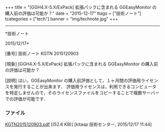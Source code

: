﻿+++
title = "[GGH4.X-5.X/ExPack] 拡張パックに含まれる GGEasyMonitor の購入前の評価は可能か？"
date = "2015-12-17"
ttags = ["技術ノート"]
tcategories = ["tech"]
banner = "img/technote.jpg"
+++

-----------------------------------------------------------------------------------------------------------------------------

*技術ノート

2015/12/17*


[番号]
技術ノート KGTN 2015120903

[現象]
[GGH4.X-5.X/ExPack] 拡張パックに含まれる GGEasyMonitor
の購入前の評価は可能か？

[説明]
はい，GGEasyMonitor
の購入前評価として，１ヶ月間の評価用ライセンスを発行することが出来ます．
評価用ライセンスは，利用できるコンピュータを特定しませんので，そのライセンスファイルをコピーすることで複数サーバーでの評価が可能です．


### ファイル

 
 


[KGTN2015120903.pdf](http://techreport.kitasp.net/attachments/download/2377/KGTN2015120903.pdf)
 [(52.6 KB)] [kitasp 技術センター, 2015/12/17
11:44]


 


 

